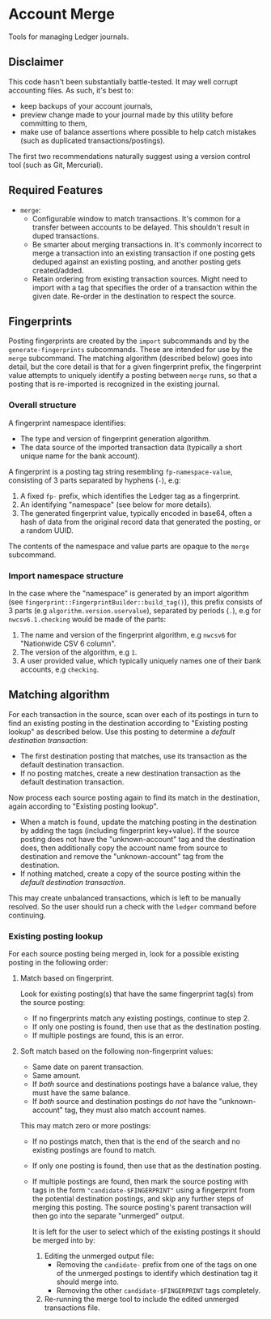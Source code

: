 # Account Merge

Tools for managing Ledger journals.

## Disclaimer

This code hasn't been substantially battle-tested. It may well corrupt
accounting files. As such, it's best to:

- keep backups of your account journals,
- preview change made to your journal made by this utility before committing
  to them,
- make use of balance assertions where possible to help catch mistakes (such
  as duplicated transactions/postings).

The first two recommendations naturally suggest using a version control tool
(such as Git, Mercurial).

## Required Features

- `merge`:
  - Configurable window to match transactions. It's common for a
    transfer between accounts to be delayed. This shouldn't result in
    duped transactions.
  - Be smarter about merging transactions in. It's commonly incorrect to merge
    a transaction into an existing transaction if one posting gets deduped
    against an existing posting, and another posting gets created/added.
  - Retain ordering from existing transaction sources. Might need to import
    with a tag that specifies the order of a transaction within the given date.
    Re-order in the destination to respect the source.

## Fingerprints

Posting fingerprints are created by the `import` subcommands and by the
`generate-fingerprints` subcommands. These are intended for use by the `merge`
subcommand. The matching algorithm (described below) goes into detail, but the
core detail is that for a given fingerprint prefix, the fingerprint value
attempts to uniquely identify a posting between `merge` runs, so that a posting
that is re-imported is recognized in the existing journal.

### Overall structure

A fingerprint namespace identifies:

- The type and version of fingerprint generation algorithm.
- The data source of the imported transaction data (typically a short unique
  name for the bank account).

A fingerprint is a posting tag string resembling `fp-namespace-value`, consisting of 3 parts
separated by hyphens (`-`), e.g:

1. A fixed `fp-` prefix, which identifies the Ledger tag as a fingerprint.
2. An identifying "namespace" (see below for more details).
3. The generated fingerprint value, typically encoded in base64, often a hash
   of data from the original record data that generated the posting, or a random
   UUID.

The contents of the namespace and value parts are opaque to the `merge` subcommand.

### Import namespace structure

In the case where the "namespace" is generated by an import algorithm (see
`fingerprint::FingerprintBuilder::build_tag()`), this prefix consists of 3 parts (e.g
`algorithm.version.uservalue`), separated by periods (`.`), e.g for `nwcsv6.1.checking`
would be made of the parts:

1. The name and version of the fingerprint algorithm, e.g `nwcsv6` for "Nationwide CSV 6 column".
2. The version of the algorithm, e.g `1`.
3. A user provided value, which typically uniquely names one of their bank
   accounts, e.g `checking`.

## Matching algorithm

For each transaction in the source, scan over each of its postings in turn to
find an existing posting in the destination according to "Existing posting
lookup" as described below. Use this posting to determine a _default
destination transaction_:

- The first destination posting that matches, use its transaction as the
  default destination transaction.
- If no posting matches, create a new destination transaction as the default
  destination transaction.

Now process each source posting again to find its match in the destination,
again according to "Existing posting lookup".

- When a match is found, update the matching posting in the destination by
  adding the tags (including fingerprint key+value). If the source posting
  does not have the "unknown-account" tag and the destination does, then
  additionally copy the account name from source to destination and remove
  the "unknown-account" tag from the destination.
- If nothing matched, create a copy of the source posting within the _default
  destination transaction_.

This may create unbalanced transactions, which is left to be manually resolved.
So the user should run a check with the `ledger` command before continuing.

### Existing posting lookup

For each source posting being merged in, look for a possible existing posting
in the following order:

1. Match based on fingerprint.

   Look for existing posting(s) that have the same fingerprint tag(s) from the
   source posting:

   - If no fingerprints match any existing postings, continue to step 2.
   - If only one posting is found, then use that as the destination posting.
   - If multiple postings are found, this is an error.

2. Soft match based on the following non-fingerprint values:

   - Same date on parent transaction.
   - Same amount.
   - If _both_ source and destinations postings have a balance value, they
     must have the same balance.
   - If _both_ source and destination postings do _not_ have the
     "unknown-account" tag, they must also match account names.

   This may match zero or more postings:

   - If no postings match, then that is the end of the search and no existing
     postings are found to match.
   - If only one posting is found, then use that as the destination posting.
   - If multiple postings are found, then mark the source posting with tags in
     the form `"candidate-$FINGERPRINT"` using a fingerprint from the
     potential destination postings, and skip any further steps of merging
     this posting. The source posting's parent transaction will then go into
     the separate "unmerged" output.

     It is left for the user to select which of the existing postings it
     should be merged into by:

     1. Editing the unmerged output file:
        - Removing the `candidate-` prefix from one of the tags on one of
          the unmerged postings to identify which destination tag it should
          merge into.
        - Removing the other `candidate-$FINGERPRINT` tags completely.
     2. Re-running the merge tool to include the edited unmerged
        transactions file.
